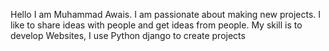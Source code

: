 Hello I am Muhammad Awais. 
I am passionate about making new projects. 
I like to share ideas with people and get ideas from people. 
My skill is to develop Websites, I use Python django to create projects
